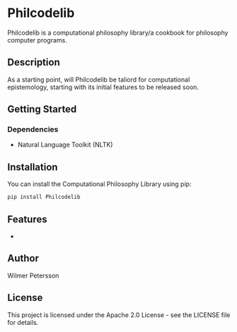 # Philcodelib

Philcodelib is a computational philosophy library/a cookbook for philosophy computer programs.

## Description

As a starting point, will Philcodelib be taliord for computational epistemology, starting with its initial features to be released soon.

## Getting Started

### Dependencies
* Natural Language Toolkit (NLTK)

## Installation

You can install the Computational Philosophy Library using pip:

```bash
pip install Philcodelib
```

## Features
*

## Author
Wilmer Petersson

## License
This project is licensed under the Apache 2.0 License - see the LICENSE file for details.
